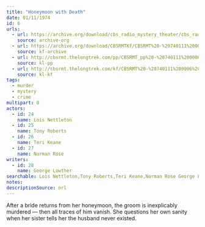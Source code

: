 ```yaml
---
title: "Honeymoon with Death"
date: 01/11/1974
id: 6
urls: 
  - url: https://archive.org/download/cbs_radio_mystery_theater/cbs_radio_mystery_theater-0001-0050.zip/cbs_radio_mystery_theater-0001-0050%2Fcbsrmt_0006_honeymoon_with_death.mp3
    source: archive-org
  - url: https://archive.org/download/CBSRMTKf/CBSRMT%20-%20740111%200006%20Honeymoon%20With%20Death_kf.mp3
    source: kf-archive
  - url: http://cbsrmt.thelongtrek.com/pp/CBSRMT_pp%20-%20740111%200006%20Honeymoon%20with%20Death.mp3
    source: kl-pp
  - url: http://cbsrmt.thelongtrek.com/kf/CBSRMT%20-%20740111%200006%20Honeymoon%20With%20Death_kf.mp3
    source: kl-kf
tags: 
  - murder
  - mystery
  - crime
multipart: 0
actors:  
  - id: 24
    name: Lois Nettleton  
  - id: 25
    name: Tony Roberts  
  - id: 26
    name: Teri Keane  
  - id: 27
    name: Norman Rose
writers:  
  - id: 28
    name: George Lowther
searchable: Lois Nettleton,Tony Roberts,Teri Keane,Norman Rose George Lowther
notes: 
descriptionSource: nrl
---
```

After a bride returns from her honeymoon, the groom is inexplicably murdered — then all traces of him vanish. She questions her own sanity when her sister tells her the husband never existed.